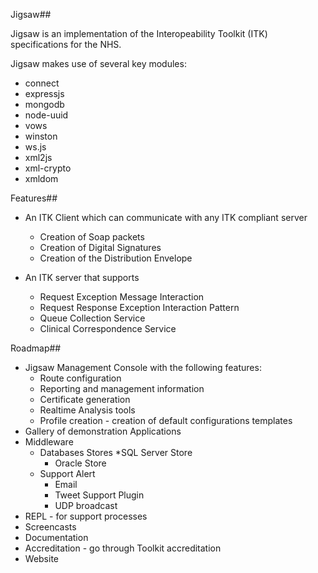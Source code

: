 Jigsaw##

Jigsaw is an implementation of the Interopeability Toolkit (ITK) specifications for the NHS.

Jigsaw makes use of several key modules:

* connect
* expressjs
* mongodb
* node-uuid
* vows
* winston
* ws.js
* xml2js
* xml-crypto
* xmldom

Features##

* An ITK Client which can communicate with any ITK compliant server
    * Creation of Soap packets
    * Creation of Digital Signatures
    * Creation of the Distribution Envelope

* An ITK server that supports
    * Request Exception Message Interaction
    * Request Response Exception Interaction Pattern
    * Queue Collection Service
    * Clinical Correspondence Service

Roadmap##

* Jigsaw Management Console with the following features:
    * Route configuration
    * Reporting and management information
    * Certificate generation
    * Realtime Analysis tools
    * Profile creation - creation of default configurations templates
* Gallery of demonstration Applications
* Middleware
    * Databases Stores
        *SQL Server Store
        * Oracle Store
    * Support Alert
        * Email
        * Tweet Support Plugin
        * UDP broadcast
* REPL - for support processes
* Screencasts
* Documentation
* Accreditation - go through Toolkit accreditation
* Website